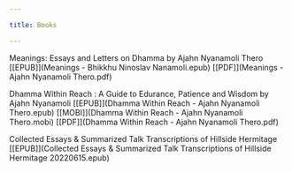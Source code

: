 ```yaml
---

title: Books

---
```


Meanings: Essays and Letters on Dhamma by Ajahn Nyanamoli Thero [[EPUB]](Meanings - Bhikkhu Ninoslav Nanamoli.epub) [[PDF]](Meanings - Ajahn Nyanamoli Thero.pdf)

Dhamma Within Reach : A Guide to Edurance, Patience and Wisdom by Ajahn Nyanamoli [[EPUB]](Dhamma Within Reach - Ajahn Nyanamoli Thero.epub) [[MOBI]](Dhamma Within Reach - Ajahn Nyanamoli Thero.mobi) [[PDF]](Dhamma Within Reach - Ajahn Nyanamoli Thero.pdf)

Collected Essays & Summarized Talk Transcriptions of Hillside Hermitage [[EPUB]](Collected Essays & Summarized Talk Transcriptions of Hillside Hermitage 20220615.epub)
